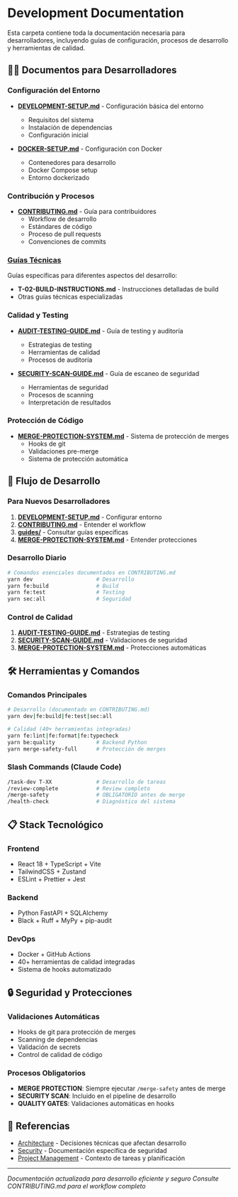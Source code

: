 # Development Documentation

Esta carpeta contiene toda la documentación necesaria para desarrolladores, incluyendo guías de configuración, procesos de desarrollo y herramientas de calidad.

## 👩‍💻 Documentos para Desarrolladores

### Configuración del Entorno
- **[DEVELOPMENT-SETUP.md](./DEVELOPMENT-SETUP.md)** - Configuración básica del entorno
  - Requisitos del sistema
  - Instalación de dependencias
  - Configuración inicial

- **[DOCKER-SETUP.md](./DOCKER-SETUP.md)** - Configuración con Docker
  - Contenedores para desarrollo
  - Docker Compose setup
  - Entorno dockerizado

### Contribución y Procesos
- **[CONTRIBUTING.md](./CONTRIBUTING.md)** - Guía para contribuidores
  - Workflow de desarrollo
  - Estándares de código
  - Proceso de pull requests
  - Convenciones de commits

### [Guías Técnicas](./guides/)
Guías específicas para diferentes aspectos del desarrollo:
- **T-02-BUILD-INSTRUCTIONS.md** - Instrucciones detalladas de build
- Otras guías técnicas especializadas

### Calidad y Testing
- **[AUDIT-TESTING-GUIDE.md](./AUDIT-TESTING-GUIDE.md)** - Guía de testing y auditoría
  - Estrategias de testing
  - Herramientas de calidad
  - Procesos de auditoría

- **[SECURITY-SCAN-GUIDE.md](./SECURITY-SCAN-GUIDE.md)** - Guía de escaneo de seguridad
  - Herramientas de seguridad
  - Procesos de scanning
  - Interpretación de resultados

### Protección de Código
- **[MERGE-PROTECTION-SYSTEM.md](./MERGE-PROTECTION-SYSTEM.md)** - Sistema de protección de merges
  - Hooks de git
  - Validaciones pre-merge
  - Sistema de protección automática

## 🚀 Flujo de Desarrollo

### Para Nuevos Desarrolladores
1. **[DEVELOPMENT-SETUP.md](./DEVELOPMENT-SETUP.md)** - Configurar entorno
2. **[CONTRIBUTING.md](./CONTRIBUTING.md)** - Entender el workflow
3. **[guides/](./guides/)** - Consultar guías específicas
4. **[MERGE-PROTECTION-SYSTEM.md](./MERGE-PROTECTION-SYSTEM.md)** - Entender protecciones

### Desarrollo Diario
```bash
# Comandos esenciales documentados en CONTRIBUTING.md
yarn dev                    # Desarrollo
yarn fe:build               # Build
yarn fe:test                # Testing
yarn sec:all                # Seguridad
```

### Control de Calidad
1. **[AUDIT-TESTING-GUIDE.md](./AUDIT-TESTING-GUIDE.md)** - Estrategias de testing
2. **[SECURITY-SCAN-GUIDE.md](./SECURITY-SCAN-GUIDE.md)** - Validaciones de seguridad
3. **[MERGE-PROTECTION-SYSTEM.md](./MERGE-PROTECTION-SYSTEM.md)** - Protecciones automáticas

## 🛠️ Herramientas y Comandos

### Comandos Principales
```bash
# Desarrollo (documentado en CONTRIBUTING.md)
yarn dev|fe:build|fe:test|sec:all

# Calidad (40+ herramientas integradas)
yarn fe:lint|fe:format|fe:typecheck
yarn be:quality             # Backend Python
yarn merge-safety-full      # Protección de merges
```

### Slash Commands (Claude Code)
```bash
/task-dev T-XX              # Desarrollo de tareas
/review-complete            # Review completo
/merge-safety               # OBLIGATORIO antes de merge
/health-check               # Diagnóstico del sistema
```

## 📋 Stack Tecnológico

### Frontend
- React 18 + TypeScript + Vite
- TailwindCSS + Zustand
- ESLint + Prettier + Jest

### Backend
- Python FastAPI + SQLAlchemy
- Black + Ruff + MyPy + pip-audit

### DevOps
- Docker + GitHub Actions
- 40+ herramientas de calidad integradas
- Sistema de hooks automatizado

## 🔒 Seguridad y Protecciones

### Validaciones Automáticas
- Hooks de git para protección de merges
- Scanning de dependencias
- Validación de secrets
- Control de calidad de código

### Procesos Obligatorios
- **MERGE PROTECTION**: Siempre ejecutar `/merge-safety` antes de merge
- **SECURITY SCAN**: Incluido en el pipeline de desarrollo
- **QUALITY GATES**: Validaciones automáticas en hooks

## 🔗 Referencias
- [Architecture](../architecture/) - Decisiones técnicas que afectan desarrollo
- [Security](../security/) - Documentación específica de seguridad
- [Project Management](../project-management/) - Contexto de tareas y planificación

---
*Documentación actualizada para desarrollo eficiente y seguro*
*Consulte CONTRIBUTING.md para el workflow completo*